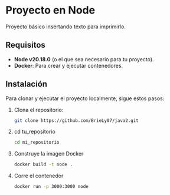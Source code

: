 # Proyecto en Node

Proyecto básico insertando texto para imprimirlo.

## Requisitos

- **Node v20.18.0** (o el que sea necesario para tu proyecto).
- **Docker**: Para crear y ejecutar contenedores.

## Instalación

Para clonar y ejecutar el proyecto localmente, sigue estos pasos:

1. Clona el repositorio:
   ```bash
   git clone https://github.com/BrieLy07/java2.git

2. cd tu_repositorio
    ```bash
    cd mi_repositorio
3. Construye la imagen Docker
    ```bash
    docker build -t node .

4. Corre el contenedor
    ```bash
    docker run -p 3000:3000 node

